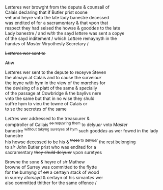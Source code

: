 ---
---
<div><div>
	<p>
		L<i>ette</i>res wer browght from the depute &amp; counsail of
		<br />Calais declaring that if 			Butler prist soone
		<br /><del>vnt</del> and heyre vnto the late lady banestre decessed
		<br />was endited <del>of</del> for a sacrame<i>n</i>tary &amp; that vpon that
		<br />respect they had seised the howse &amp; goodd<i>es</i> to the late
		<br />Lady banestre / and w<i>i</i>t<i>h</i> the sayd l<i>ette</i>re was sent a copye
		<br />of the sayd inditeme<i>n</i>t / which L<i>ette</i>re remaynyth in the 
		<br />hand<i>es</i> of M<i>aste</i>r Wryothesly Secretary /
	</p>
      <p>
		<del>L<i>ette</i>res wer sent to</del>
	</p>
      <p>
		<del>At w</del>
	</p>
      <p>
		L<i>ette</i>res wer sent to the depute to receyve Steven
		<br />the almayn at Calais and to cause the surveio<i>ur</i>
		<br />the ioyne w<i>i</i>t<i>h</i> hym in the view of the m<i>ar</i>ches for
		<br />the devising of a platt of the same &amp; sp<i>ec</i>ially
		<br />of the passage at Cowbridge &amp; the baylivs nere
		<br />vnto the same but that in no wise they shuld
		<br />suffre hym to vieu the towne of Calais or
		<br />to se the secret<i>es</i> of the same 
	</p>
      <p>
		L<i>ett</i>res wer addressed to the treasourer &amp;
		<br />comptroller of Callais <sup><del>co</del> requyring them</sup> to delyu<i>er</i> vnto M<i>aste</i>r
		<br />banestre <sup>w<i>i</i>t<i>h</i>out takyng suretyes of hym</sup> such goodd<i>es</i> as wer fownd in the lady banestre
		<br />his howse decessed to be his &amp; <sup><del>those</del> to delyu<i>er</i></sup> the rest belonging
		<br />to s<i>ir</i> John Butler prist who was endited for a
		<br />sacrame<i>n</i>tary <del>they shuld delyu<i>er</i></del> vpon suretyes 
	</p>
      <p>
				Browne the sone &amp; heyre of s<i>ir</i> Mathew
		<br />browne of Surrey was co<i>m</i>mitted to the flytte
		<br />for the burnyng of <del>ert</del> a certayn stack of wood
		<br />in surrey aforsayd &amp; certayn of his s<i>ir</i>vant<i>es</i> wer
		<br />also co<i>m</i>mitted thither for the same offence /
	</p>
<br /></div>
</div>